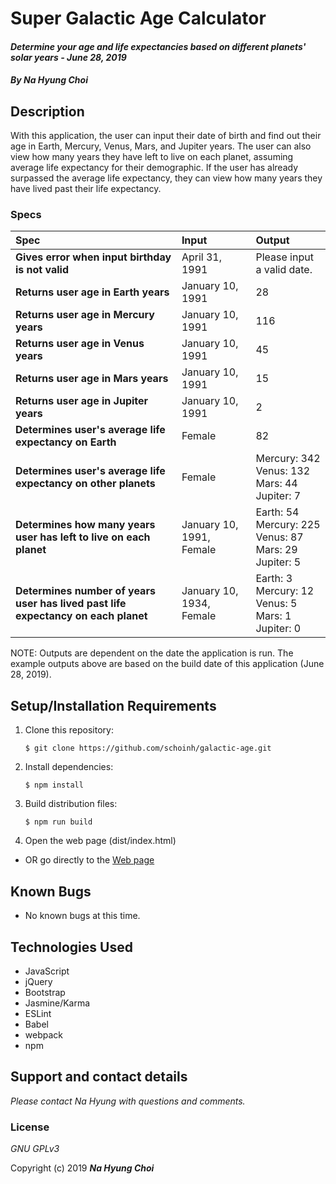 # Super Galactic Age Calculator

#### _Determine your age and life expectancies based on different planets' solar years - June 28, 2019_

#### _By **Na Hyung Choi**_

## Description

With this application, the user can input their date of birth and find out their age in Earth, Mercury, Venus, Mars, and Jupiter years. The user can also view how many years they have left to live on each planet, assuming average life expectancy for their demographic. If the user has already surpassed the average life expectancy, they can view how many years they have lived past their life expectancy.

### Specs
| Spec | Input | Output |
| :-------------     | :------------- | :------------- |
| **Gives error when input birthday is not valid** | April 31, 1991 | Please input a valid date. |
| **Returns user age in Earth years** | January 10, 1991 | 28 |
| **Returns user age in Mercury years** | January 10, 1991 | 116 |
| **Returns user age in Venus years** | January 10, 1991 | 45 |
| **Returns user age in Mars years** | January 10, 1991 | 15 |
| **Returns user age in Jupiter years** | January 10, 1991 | 2 |
| **Determines user's average life expectancy on Earth** | Female | 82 |
| **Determines user's average life expectancy on other planets** | Female | Mercury: 342<br/>Venus: 132<br/>Mars: 44<br/>Jupiter: 7 |
| **Determines how many years user has left to live on each planet** | January 10, 1991, Female | Earth: 54<br/>Mercury: 225<br/>Venus: 87<br/>Mars: 29<br/>Jupiter: 5 |
| **Determines number of years user has lived past life expectancy on each planet** | January 10, 1934, Female | Earth: 3<br/>Mercury: 12<br/>Venus: 5<br/>Mars: 1<br/>Jupiter: 0 |

NOTE: Outputs are dependent on the date the application is run. The example outputs above are based on the build date of this application (June 28, 2019).

## Setup/Installation Requirements

1. Clone this repository:
    ```
    $ git clone https://github.com/schoinh/galactic-age.git
    ```
2. Install dependencies:
    ```
    $ npm install
    ```
3. Build distribution files:
    ```
    $ npm run build
    ```
4. Open the web page (dist/index.html)

* OR go directly to the [Web page](http://schoinh.github.io/galactic-age)

## Known Bugs
* No known bugs at this time.

## Technologies Used
* JavaScript
* jQuery
* Bootstrap
* Jasmine/Karma
* ESLint
* Babel
* webpack
* npm

## Support and contact details

_Please contact Na Hyung with questions and comments._

### License

*GNU GPLv3*

Copyright (c) 2019 **_Na Hyung Choi_**
